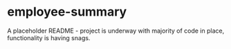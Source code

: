# employee-summary

A placeholder README - project is underway with majority of code in place, functionality is having snags.
